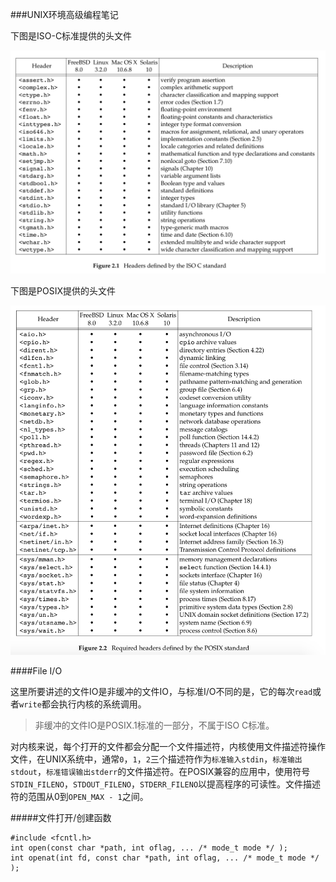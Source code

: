 ###UNIX环境高级编程笔记

下图是ISO-C标准提供的头文件

![ISO-C-HEADER][]

下图是POSIX提供的头文件

![POSIX-C-HEADER][]


####File I/O

这里所要讲述的文件IO是非缓冲的文件IO，与标准I/O不同的是，它的每次`read`或者`write`都会执行内核的系统调用。

> 非缓冲的文件IO是POSIX.1标准的一部分，不属于ISO C标准。

对内核来说，每个打开的文件都会分配一个文件描述符，内核使用文件描述符操作文件，在UNIX系统中，通常`0`，`1`，`2`三个描述符作为`标准输入stdin`，`标准输出stdout`，`标准错误输出stderr`的文件描述符。在POSIX兼容的应用中，使用符号`STDIN_FILENO`，`STDOUT_FILENO`，`STDERR_FILENO`以提高程序的可读性。文件描述符的范围从0到`OPEN_MAX - 1`之间。

#####文件打开/创建函数

    #include <fcntl.h>
    int open(const char *path, int oflag, ... /* mode_t mode */ );
    int openat(int fd, const char *path, int oflag, ... /* mode_t mode */ );


[ISO-C-HEADER]: ./resources/iso-c-headers.png
[POSIX-C-HEADER]:./resources/POSIX-C-HEADER.png
